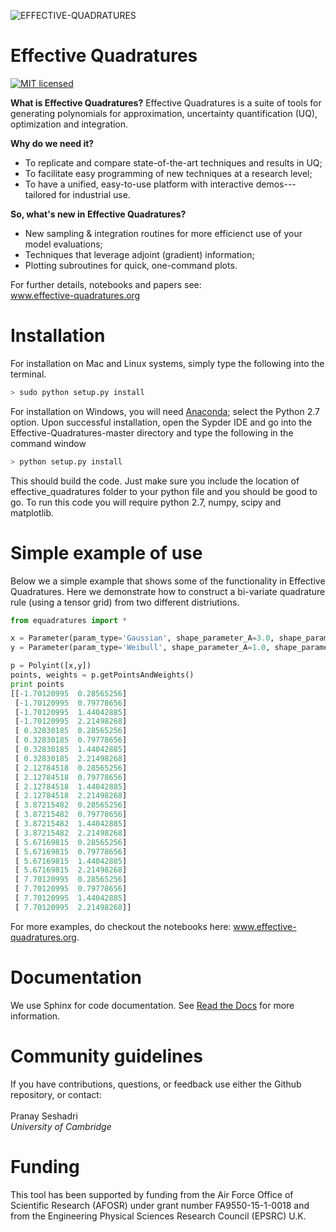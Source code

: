 ![EFFECTIVE-QUADRATURES](https://static.wixstatic.com/media/dad873_3938470ea83849db8b53716c94dd20e8~mv2.png/v1/fill/w_269,h_66,al_c,usm_0.66_1.00_0.01/dad873_3938470ea83849db8b53716c94dd20e8~mv2.png)

# Effective Quadratures
[![MIT licensed](https://img.shields.io/badge/license-MIT-blue.svg)](https://raw.githubusercontent.com/Effective-Quadratures/Effective-Quadratures/main/LICENSE.rst)

**What is Effective Quadratures?**
Effective Quadratures is a suite of tools for generating polynomials for approximation, uncertainty quantification (UQ), optimization and integration.  

**Why do we need it?**
 * To replicate and compare state-of-the-art techniques and results in UQ;
 * To facilitate easy programming of new techniques at a research level;
 * To have a unified, easy-to-use platform with interactive demos---tailored for industrial use.

**So, what's new in Effective Quadratures?**
 * New sampling & integration routines for more efficienct use of your model evaluations;
 * Techniques that leverage adjoint (gradient) information;
 * Plotting subroutines for quick, one-command plots.

For further details, notebooks and papers see:
<br>
www.effective-quadratures.org
<br>

# Installation
For installation on Mac and Linux systems, simply type the following into the terminal. 
```bash
> sudo python setup.py install
```
For installation on Windows, you will need [Anaconda](https://www.continuum.io/downloads#windows); select the Python 2.7 option. Upon successful installation, open the Sypder IDE and go into the Effective-Quadratures-master directory and type the following in the command window
```bash
> python setup.py install
```
This should build the code. Just make sure you include the location of effective_quadratures folder to your python file and you should be good to go. To run this code you will require python 2.7, numpy, scipy and matplotlib. 

# Simple example of use
Below we a simple example that shows some of the functionality in Effective Quadratures. Here we demonstrate how to construct a bi-variate quadrature rule (using a tensor grid) from two different distriutions. 
```python
from equadratures import *

x = Parameter(param_type='Gaussian', shape_parameter_A=3.0, shape_parameter_B=2.0, points=6)
y = Parameter(param_type='Weibull', shape_parameter_A=1.0, shape_parameter_B=2.2, points=4)

p = Polyint([x,y])
points, weights = p.getPointsAndWeights()
print points
[[-1.70120995  0.28565256]
 [-1.70120995  0.79778656]
 [-1.70120995  1.44042885]
 [-1.70120995  2.21498268]
 [ 0.32830185  0.28565256]
 [ 0.32830185  0.79778656]
 [ 0.32830185  1.44042885]
 [ 0.32830185  2.21498268]
 [ 2.12784518  0.28565256]
 [ 2.12784518  0.79778656]
 [ 2.12784518  1.44042885]
 [ 2.12784518  2.21498268]
 [ 3.87215482  0.28565256]
 [ 3.87215482  0.79778656]
 [ 3.87215482  1.44042885]
 [ 3.87215482  2.21498268]
 [ 5.67169815  0.28565256]
 [ 5.67169815  0.79778656]
 [ 5.67169815  1.44042885]
 [ 5.67169815  2.21498268]
 [ 7.70120995  0.28565256]
 [ 7.70120995  0.79778656]
 [ 7.70120995  1.44042885]
 [ 7.70120995  2.21498268]]
```
For more examples, do checkout the notebooks here: www.effective-quadratures.org.
# Documentation
We use Sphinx for code documentation. See [Read the Docs](http://www-edc.eng.cam.ac.uk/~ps583/docs/) for more information. 

# Community guidelines
If you have contributions, questions, or feedback use either the Github repository, or contact:<br>
<br>
Pranay Seshadri <br>
*University of Cambridge* <br>

# Funding
This tool has been supported by funding from the Air Force Office of Scientific Research (AFOSR) under grant number FA9550-15-1-0018 and from the Engineering Physical Sciences Research Council (EPSRC) U.K.
